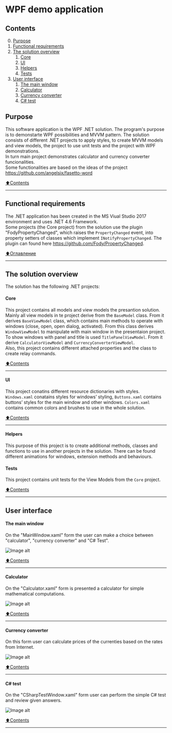 # WPF demo application

## Contents

0. [Purpose](#Purpose)
1. [Functional requirements](#Functional-requirements)
2. [The solution overview](#The-solution-overview)
    1. [Core](#Core)
    2. [UI](#UI)
    3. [Helpers](#Helpers)
    4. [Tests](#Tests)
3. [User interface](#User-interface)
    1. [The main window](#The-main-window)
    2. [Calculator](#Calculator)
    3. [Currency converter](#Currency-converter)
    4. [C# test](#C-test)
    
## Purpose
This software application  is the WPF .NET solution. The program's purpose is to demonstarte WPF possibilities and MVVM pattern. The solution consists of different .NET projects to apply styles, to create MVVM models and view models, the project to use unit tests and the project with WPF demonstrations.    
In turn main project demonstrates calculator and currency converter funcionalities.    
Some functionalities are based on the ideas of the project https://github.com/angelsix/fasetto-word

[:arrow_up:Contents](#Contents)
___
## Functional requirements

The .NET application has been created in the MS Viual Studio 2017 environment and uses .NET 4.6 Framework.    
Some projects (the Core project) from the solution use the plugin "FodyPropertyChanged", which raises the `PropertyChanged` event, into property setters of classes which implement `INotifyPropertyChanged`. The plugin can found here https://github.com/Fody/PropertyChanged. 

[:arrow_up:Оглавление](#Оглавление)
____
## The solution overview

The solution has the following .NET projects:

#### Core

This project contains all models and view models the presantion solution. Mainly all view models in te project derive from the `BaseModel` class. From it derives `BaseViewModel` class, which contains main methods to operate with windows (close, open, open dialog, activated). From this class derives `WindowViewModel` to manipulate with main window in the presentaion project.    
To show windows with panel and title is used `TitlePanelViewModel`. From it derive `CalculatorViewModel` and `CurrencyConverterViewModel`.    
Also, this project contains different attached properties and the class to create relay commands.
    
[:arrow_up:Contents](#Contents)
____

#### UI

This project conatins different resource dictionaries with styles. `Windows.xaml` conatains styles for windows’ styling,  `Buttons.xaml` contains buttons’ styles for the main window and other windows. `Colors.xaml` contains common colors and brushes to use in the whole solution.
    
[:arrow_up:Contents](#Contents)
____

#### Helpers

This purpose of this project is to create additional methods, classes and functions to use in another projects in the solution. There can be found different animations for windows, extension methods and behaviours.

#### Tests

This project contains unit tests for the View Models from the `Core` project.
    
[:arrow_up:Contents](#Contents)
____

## User interface

#### The main window

On the "MainWindow.xaml" form the user can make a choice between "calculator", "currency converter" and "C# Test".  

![Image alt](https://github.com/YuryYuhno/WPF_Presentation/blob/master/Images/Main.png)

[:arrow_up:Contents](#Contents)
____


#### Calculator

On the "Calculator.xaml" form is presented a calculator for simple mathematical computations. 

![Image alt](https://github.com/YuryYuhno/WPF_Presentation/blob/master/Images/Calculator.png)

[:arrow_up:Contents](#Contents)
____

#### Currency converter

On this form user can calculate prices of the currenties based on the rates from Internet.

![Image alt](https://github.com/YuryYuhno/WPF_Presentation/blob/master/Images/CurrencyConverter.png)

[:arrow_up:Contents](#Contents)
____

#### C# test

On the "CSharpTestWindow.xaml" form user can perform the simple C# test and review given answers.

![Image alt](https://github.com/YuryYuhno/WPF_Presentation/blob/master/Images/Test.png)

[:arrow_up:Contents](#Contents)
____

